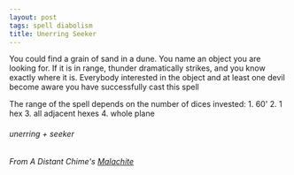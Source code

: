 ```yaml
---
layout: post
tags: spell diabolism
title: Unerring Seeker
---
```


You could find a grain of sand in a dune. You name an object you are looking for. If it is in range, thunder dramatically strikes, and you know exactly where it is. Everybody interested in the object and at least one devil become aware you have successfully cast this spell 

The range of the spell depends on the number of dices invested: 1. 60' 2. 1 hex 3. all adjacent hexes 4. whole plane

###### unerring + seeker
###### From A Distant Chime's [Malachite](https://espharel.blogspot.com/2019/10/glog-wizard-malachite.html)
